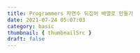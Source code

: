 ```yaml
---
title: Programmers 자연수 뒤집어 배열로 만들기
date: 2021-07-24 05:07:03
category: basic
thumbnail: { thumbnailSrc }
draft: false
---
```


